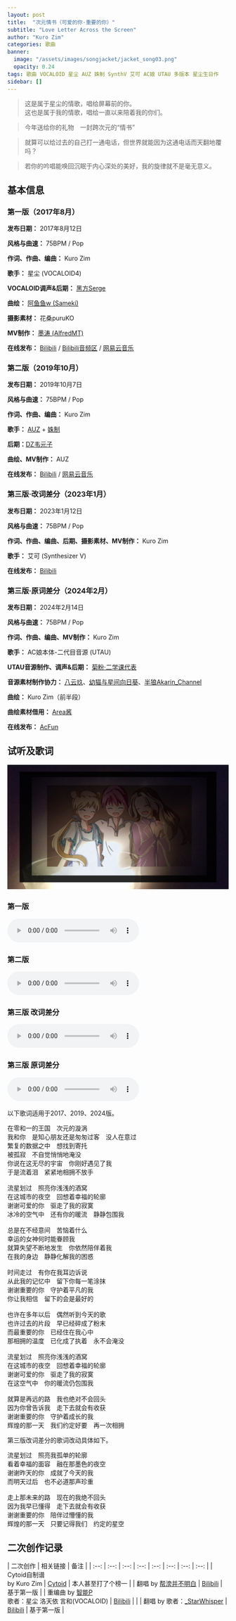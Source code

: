 ```yaml
---
layout: post
title:  "次元情书（可爱的你·重要的你）"
subtitle: "Love Letter Across the Screen"
author: "Kuro Zim"
categories: 歌曲
banner: 
  image: "/assets/images/songjacket/jacket_song03.png"
  opacity: 0.24
tags: 歌曲 VOCALOID 星尘 AUZ 姝制 SynthV 艾可 AC娘 UTAU 多版本 星尘生日作
sidebar: []
---
```


>  这是属于星尘的情歌，唱给屏幕前的你。<br>这也是属于我的情歌，唱给一直以来陪着我的你们。

>  今年送给你的礼物　一封跨次元的“情书”

>  就算可以给过去的自己打一通电话，但世界就能因为这通电话而天翻地覆吗？

>  若你的吟唱能唤回沉眠于内心深处的美好，我的旋律就不是毫无意义。

## 基本信息

### 第一版（2017年8月）

**发布日期：** 2017年8月12日

**风格与曲速：** 75BPM / Pop

**作词、作曲、编曲：** Kuro Zim

**歌手：** 星尘 (VOCALOID4)

**VOCALOID调声&后期：** [黑方Serge](https://space.bilibili.com/448500)

**曲绘：** [阿鱼鱼w (Sameki)](https://space.bilibili.com/1636079)

**摄影素材：** 花桑puruKO

**MV制作：** [墨涛 (AlfredMT)](https://space.bilibili.com/3104111)

**在线发布：** [Bilibili](https://www.bilibili.com/video/av13257396) / [Bilibili音频区](https://www.bilibili.com/audio/au326548?type=3) / [网易云音乐](https://music.163.com/song?id=497377154)

### 第二版（2019年10月）

**发布日期：** 2019年10月7日

**风格与曲速：** 75BPM / Pop

**作词、作曲、编曲：** Kuro Zim

**歌手：** [AUZ](https://space.bilibili.com/8064923) + [姝制](https://space.bilibili.com/5208994)

**后期：**[DZ韦元子](https://space.bilibili.com/11589966)

**曲绘、MV制作：** AUZ

**在线发布：** [Bilibili](https://www.bilibili.com/video/av70396560) / [网易云音乐](https://music.163.com/song?id=1395620768)

### 第三版·改词差分（2023年1月）

**发布日期：** 2023年1月12日

**风格与曲速：** 75BPM / Pop

**作词、作曲、编曲、后期、摄影素材、MV制作：** Kuro Zim

**歌手：** 艾可 (Synthesizer V)

**在线发布：** [Bilibili](https://www.bilibili.com/video/BV1WD4y1W7FR/)

### 第三版·原词差分（2024年2月）

**发布日期：** 2024年2月14日

**风格与曲速：** 75BPM / Pop

**作词、作曲、编曲、MV制作：** Kuro Zim

**歌手：** AC娘本体-二代目音源 (UTAU)

**UTAU音源制作、调声&后期：** [菊粉·二学课代表](https://www.acfun.cn/u/684188)

**音源素材制作协力：** [八云玖](https://www.acfun.cn/u/54992.aspx)、[幼猫与星间向日葵](https://www.acfun.cn/u/11143550.aspx)、[半狼Akarin_Channel](https://www.acfun.cn/u/852888.aspx)

**曲绘：** Kuro Zim（前半段）

**曲绘素材借用：** [Area酱](https://www.acfun.cn/u/1050317.aspx)

**在线发布：** [AcFun](https://www.acfun.cn/v/ac43760242)

## 试听及歌词

![这是图片](/assets/images/songjacket/jacket_song03sp.jpg)

### 第一版

<audio controls><source src="/assets/audio/song03v17.mp3" type="audio/mp3"></audio>

### 第二版

<audio controls><source src="/assets/audio/song03v19.mp3" type="audio/mp3"></audio>

### 第三版 改词差分

<audio controls><source src="/assets/audio/song03v22mod.mp3" type="audio/mp3"></audio>

### 第三版 原词差分

<audio controls><source src="/assets/audio/song03v22acchan.mp3" type="audio/mp3"></audio>

以下歌词适用于2017、2019、2024版。

<pre>
在零和一的王国　次元的漩涡
我和你　是知心朋友还是匆匆过客　没人在意过
繁复的数据之中　想找到寄托
被孤寂　不自觉悄悄地淹没
你说在这无尽的宇宙　你刚好遇见了我
于是流着泪　紧紧地相拥不放手

流星划过　照亮你浅浅的酒窝
在这城市的夜空　回想着幸福的轮廓
谢谢可爱的你　驱走了我的寂寞
冰冷的空气中　还有你的暖流　静静包围我

总是在不经意间　苦恼着什么
幸运的女神何时能眷顾我
就算失望不断地发生　你依然陪伴着我
在我的身边　静静化解我的困惑

时间走过　有你在我耳边诉说
从此我的记忆中　留下你每一笔涂抹
谢谢重要的你　守护着平凡的我
你让我相信　留下的会是最好的

也许在多年以后　偶然听到今天的歌
也许过去的片段　早已经碎成了粉末
而最重要的你　已经住在我心中
那相拥的温度　已化成了执着　永不会淹没

流星划过　照亮你浅浅的酒窝
在这城市的夜空　回想着幸福的轮廓
谢谢可爱的你　驱走了我的寂寞
在这空气中　你的暖流仍包围我

就算是再远的路　我也绝对不会回头
因为你曾告诉我　走下去就会有收获
谢谢重要的你　守护着成长的我
辉煌的那一天　我们约定好要　再一次相拥
</pre>

第三版改词差分的歌词改动具体如下。

<pre>
流星划过　照亮我孤单的轮廓
看着幸福的面容　融在那墨色的夜空
谢谢昨天的你　成就了今天的我
而明天过后　也不必道那声珍重

走上那未来的路　现在的我绝不回头
因为我早已懂得　走下去就会有收获
谢谢重要的你　陪伴过懵懂的我
辉煌的那一天　只要记得我们　约定的星空
</pre>

## 二次创作记录

| 二次创作 | 相关链接 | 备注 |
| :--: | :--: | :--: | :--: | :--: | :--: | :--: | :--: | 
| Cytoid自制谱<br>by Kuro Zim | [Cytoid](https://cytoid.io/levels/kurozim.loveletter_short) | 本人甚至打了个榜一 |
| 翻唱 by [帮滂并不明白](https://space.bilibili.com/32342429) | [Bilibili](https://www.bilibili.com/video/BV18b411c7Q4/) | 基于第一版 |
| 重编曲 by [智能P](https://space.bilibili.com/7619378)<br>歌者：星尘 洛天依 言和(VOCALOID) | [Bilibili](https://www.bilibili.com/video/BV1wD4y1m72q8) | |
| 翻唱 by 歌者：[_StarWhisper](https://space.bilibili.com/40118938) | [Bilibili](https://www.bilibili.com/video/BV16t4y1c7Ak) | 基于第一版 |